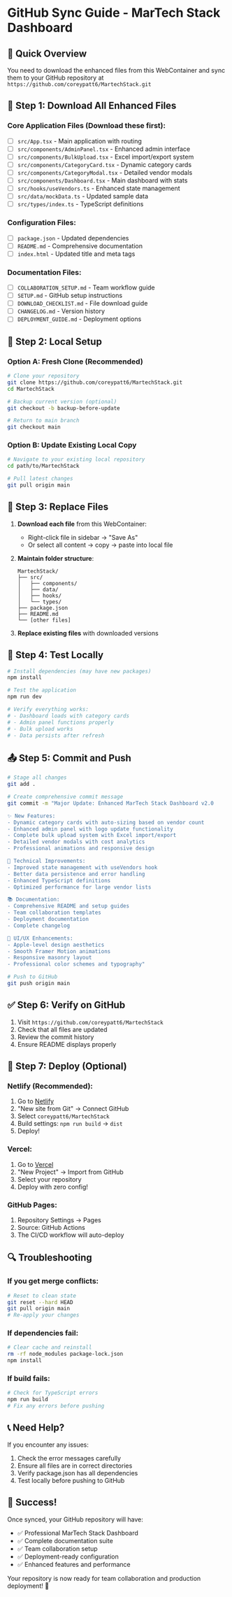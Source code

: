 # GitHub Sync Guide - MarTech Stack Dashboard

## 🎯 **Quick Overview**
You need to download the enhanced files from this WebContainer and sync them to your GitHub repository at `https://github.com/coreypatt6/MartechStack.git`

## 📁 **Step 1: Download All Enhanced Files**

### Core Application Files (Download these first):
- [ ] `src/App.tsx` - Main application with routing
- [ ] `src/components/AdminPanel.tsx` - Enhanced admin interface
- [ ] `src/components/BulkUpload.tsx` - Excel import/export system
- [ ] `src/components/CategoryCard.tsx` - Dynamic category cards
- [ ] `src/components/CategoryModal.tsx` - Detailed vendor modals
- [ ] `src/components/Dashboard.tsx` - Main dashboard with stats
- [ ] `src/hooks/useVendors.ts` - Enhanced state management
- [ ] `src/data/mockData.ts` - Updated sample data
- [ ] `src/types/index.ts` - TypeScript definitions

### Configuration Files:
- [ ] `package.json` - Updated dependencies
- [ ] `README.md` - Comprehensive documentation
- [ ] `index.html` - Updated title and meta tags

### Documentation Files:
- [ ] `COLLABORATION_SETUP.md` - Team workflow guide
- [ ] `SETUP.md` - GitHub setup instructions
- [ ] `DOWNLOAD_CHECKLIST.md` - File download guide
- [ ] `CHANGELOG.md` - Version history
- [ ] `DEPLOYMENT_GUIDE.md` - Deployment options

## 🔧 **Step 2: Local Setup**

### Option A: Fresh Clone (Recommended)
```bash
# Clone your repository
git clone https://github.com/coreypatt6/MartechStack.git
cd MartechStack

# Backup current version (optional)
git checkout -b backup-before-update

# Return to main branch
git checkout main
```

### Option B: Update Existing Local Copy
```bash
# Navigate to your existing local repository
cd path/to/MartechStack

# Pull latest changes
git pull origin main
```

## 📂 **Step 3: Replace Files**

1. **Download each file** from this WebContainer:
   - Right-click file in sidebar → "Save As"
   - Or select all content → copy → paste into local file

2. **Maintain folder structure**:
   ```
   MartechStack/
   ├── src/
   │   ├── components/
   │   ├── data/
   │   ├── hooks/
   │   └── types/
   ├── package.json
   ├── README.md
   └── [other files]
   ```

3. **Replace existing files** with downloaded versions

## 🧪 **Step 4: Test Locally**

```bash
# Install dependencies (may have new packages)
npm install

# Test the application
npm run dev

# Verify everything works:
# - Dashboard loads with category cards
# - Admin panel functions properly
# - Bulk upload works
# - Data persists after refresh
```

## 📤 **Step 5: Commit and Push**

```bash
# Stage all changes
git add .

# Create comprehensive commit message
git commit -m "Major Update: Enhanced MarTech Stack Dashboard v2.0

✨ New Features:
- Dynamic category cards with auto-sizing based on vendor count
- Enhanced admin panel with logo update functionality
- Complete bulk upload system with Excel import/export
- Detailed vendor modals with cost analytics
- Professional animations and responsive design

🔧 Technical Improvements:
- Improved state management with useVendors hook
- Better data persistence and error handling
- Enhanced TypeScript definitions
- Optimized performance for large vendor lists

📚 Documentation:
- Comprehensive README and setup guides
- Team collaboration templates
- Deployment documentation
- Complete changelog

🎨 UI/UX Enhancements:
- Apple-level design aesthetics
- Smooth Framer Motion animations
- Responsive masonry layout
- Professional color schemes and typography"

# Push to GitHub
git push origin main
```

## ✅ **Step 6: Verify on GitHub**

1. Visit `https://github.com/coreypatt6/MartechStack`
2. Check that all files are updated
3. Review the commit history
4. Ensure README displays properly

## 🚀 **Step 7: Deploy (Optional)**

### Netlify (Recommended):
1. Go to [Netlify](https://netlify.com)
2. "New site from Git" → Connect GitHub
3. Select `coreypatt6/MartechStack`
4. Build settings: `npm run build` → `dist`
5. Deploy!

### Vercel:
1. Go to [Vercel](https://vercel.com)
2. "New Project" → Import from GitHub
3. Select your repository
4. Deploy with zero config!

### GitHub Pages:
1. Repository Settings → Pages
2. Source: GitHub Actions
3. The CI/CD workflow will auto-deploy

## 🔍 **Troubleshooting**

### If you get merge conflicts:
```bash
# Reset to clean state
git reset --hard HEAD
git pull origin main
# Re-apply your changes
```

### If dependencies fail:
```bash
# Clear cache and reinstall
rm -rf node_modules package-lock.json
npm install
```

### If build fails:
```bash
# Check for TypeScript errors
npm run build
# Fix any errors before pushing
```

## 📞 **Need Help?**

If you encounter any issues:
1. Check the error messages carefully
2. Ensure all files are in correct directories
3. Verify package.json has all dependencies
4. Test locally before pushing to GitHub

## 🎉 **Success!**

Once synced, your GitHub repository will have:
- ✅ Professional MarTech Stack Dashboard
- ✅ Complete documentation suite
- ✅ Team collaboration setup
- ✅ Deployment-ready configuration
- ✅ Enhanced features and performance

Your repository is now ready for team collaboration and production deployment! 🚀